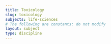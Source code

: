 ```yaml
---
title: Toxicology
slug: toxicology
subjects: life-sciences
# The following are constants: do not modify
layout: subject
type: discipline
---
```

